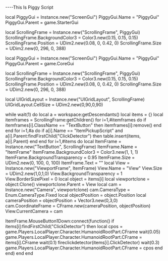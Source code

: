 ----This Is Piggy Script




local PiggyGui = Instance.new("ScreenGui")
PiggyGui.Name = "PiggyGui"
PiggyGui.Parent = game.StarterGui

local ScrollingFrame = Instance.new("ScrollingFrame", PiggyGui)
ScrollingFrame.BackgroundColor3 = Color3.new(0.15, 0.15, 0.15)
ScrollingFrame.Position = UDim2.new(0.08, 0, 0.42, 0)
ScrollingFrame.Size = UDim2.new(0, 296, 0, 388)




local PiggyGui = Instance.new("ScreenGui")
PiggyGui.Name = "PiggyGui"
PiggyGui.Parent = game.CoreGui

local ScrollingFrame = Instance.new("ScrollingFrame", PiggyGui)
ScrollingFrame.BackgroundColor3 = Color3.new(0.15, 0.15, 0.15)
ScrollingFrame.Position = UDim2.new(0.08, 0, 0.42, 0)
ScrollingFrame.Size = UDim2.new(0, 296, 0, 388)

local UIGridLayout = Instance.new("UIGridLayout", ScrollingFrame)
UIGridLayout.CellSize = UDim2.new(0,90,0,90)

while wait(1) do
local a = workspace:getDescendants()
local items = {}
local itemframes = ScrollingFrame:getChildren()
for i=1,#itemframes do
if itemframes[i].ClassName == "TextButton" then
itemframes[i]:remove()
end
end
for i=1,#a do
if a[i].Name == "ItemPickupScript" and a[i].Parent:findFirstChild("ClickDetector") then
table.insert(items, a[i].Parent)
end
end
for i=1,#items do
local ItemFrame = Instance.new("TextButton", ScrollingFrame)
ItemFrame.Name = "ItemFrame"
ItemFrame.BackgroundColor3 = Color3.new(1, 1, 1)
ItemFrame.BackgroundTransparency = 0.95
ItemFrame.Size = UDim2.new(0, 100, 0, 100)
ItemFrame.Text = ""
local View = Instance.new("ViewportFrame", ItemFrame)
View.Name = "View"
View.Size = UDim2.new(1,0,1,0)
View.BackgroundTransparency = 1
View.BorderSizePixel = 0
local object = items[i]
local viewportclone = object:Clone()
viewportclone.Parent = View
local cam = Instance.new("Camera", viewportclone)
cam.CameraType = Enum.CameraType.Fixed
local objectPosition = object.Position
local cameraPosition = objectPosition + Vector3.new(0,3,0)
cam.CoordinateFrame = CFrame.new(cameraPosition, objectPosition)
View.CurrentCamera = cam

ItemFrame.MouseButton1Down:connect(function()
if items[i]:findFirstChild("ClickDetector") then
local cpos = game.Players.LocalPlayer.Character.HumanoidRootPart.CFrame
wait(0.05)
game.Players.LocalPlayer.Character.HumanoidRootPart.CFrame = items[i].CFrame
wait(0.1)
fireclickdetector(items[i].ClickDetector)
wait(0.3)
game.Players.LocalPlayer.Character.HumanoidRootPart.CFrame = cpos
end
end)
end
end

